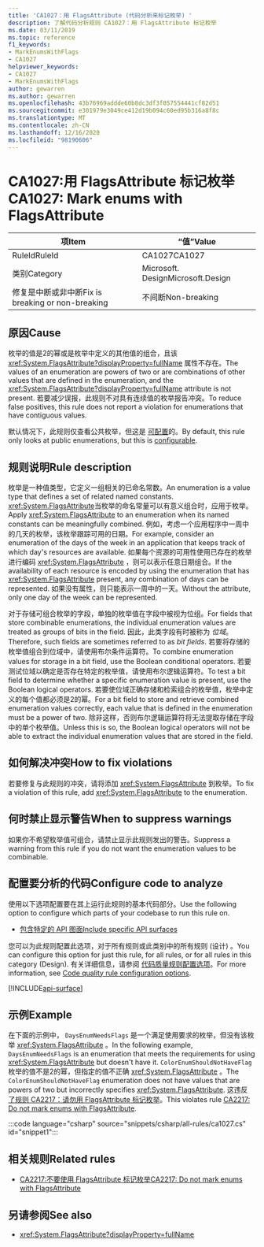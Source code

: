 ```yaml
---
title: 'CA1027：用 FlagsAttribute (代码分析来标记枚举) '
description: 了解代码分析规则 CA1027：用 FlagsAttribute 标记枚举
ms.date: 03/11/2019
ms.topic: reference
f1_keywords:
- MarkEnumsWithFlags
- CA1027
helpviewer_keywords:
- CA1027
- MarkEnumsWithFlags
author: gewarren
ms.author: gewarren
ms.openlocfilehash: 43b76969addde60b8dc3df3f057554441cf82d51
ms.sourcegitcommit: e301979e3049ce412d19b094c60ed95b316a8f8c
ms.translationtype: MT
ms.contentlocale: zh-CN
ms.lasthandoff: 12/16/2020
ms.locfileid: "98190606"
---
```

# <a name="ca1027-mark-enums-with-flagsattribute"></a><span data-ttu-id="8da00-103">CA1027:用 FlagsAttribute 标记枚举</span><span class="sxs-lookup"><span data-stu-id="8da00-103">CA1027: Mark enums with FlagsAttribute</span></span>

| <span data-ttu-id="8da00-104">项</span><span class="sxs-lookup"><span data-stu-id="8da00-104">Item</span></span>                                     | <span data-ttu-id="8da00-105">“值”</span><span class="sxs-lookup"><span data-stu-id="8da00-105">Value</span></span>            |
|------------------------------------------|------------------|
| <span data-ttu-id="8da00-106">RuleId</span><span class="sxs-lookup"><span data-stu-id="8da00-106">RuleId</span></span>                                   | <span data-ttu-id="8da00-107">CA1027</span><span class="sxs-lookup"><span data-stu-id="8da00-107">CA1027</span></span>           |
| <span data-ttu-id="8da00-108">类别</span><span class="sxs-lookup"><span data-stu-id="8da00-108">Category</span></span>                                 | <span data-ttu-id="8da00-109">Microsoft. Design</span><span class="sxs-lookup"><span data-stu-id="8da00-109">Microsoft.Design</span></span> |
| <span data-ttu-id="8da00-110">修复是中断或非中断</span><span class="sxs-lookup"><span data-stu-id="8da00-110">Fix is breaking or non-breaking</span></span> | <span data-ttu-id="8da00-111">不间断</span><span class="sxs-lookup"><span data-stu-id="8da00-111">Non-breaking</span></span>     |

## <a name="cause"></a><span data-ttu-id="8da00-112">原因</span><span class="sxs-lookup"><span data-stu-id="8da00-112">Cause</span></span>

<span data-ttu-id="8da00-113">枚举的值是2的幂或是枚举中定义的其他值的组合，且该 <xref:System.FlagsAttribute?displayProperty=fullName> 属性不存在。</span><span class="sxs-lookup"><span data-stu-id="8da00-113">The values of an enumeration are powers of two or are combinations of other values that are defined in the enumeration, and the <xref:System.FlagsAttribute?displayProperty=fullName> attribute is not present.</span></span> <span data-ttu-id="8da00-114">若要减少误报，此规则不对具有连续值的枚举报告冲突。</span><span class="sxs-lookup"><span data-stu-id="8da00-114">To reduce false positives, this rule does not report a violation for enumerations that have contiguous values.</span></span>

<span data-ttu-id="8da00-115">默认情况下，此规则仅查看公共枚举，但这是 [可配置](#configure-code-to-analyze)的。</span><span class="sxs-lookup"><span data-stu-id="8da00-115">By default, this rule only looks at public enumerations, but this is [configurable](#configure-code-to-analyze).</span></span>

## <a name="rule-description"></a><span data-ttu-id="8da00-116">规则说明</span><span class="sxs-lookup"><span data-stu-id="8da00-116">Rule description</span></span>

<span data-ttu-id="8da00-117">枚举是一种值类型，它定义一组相关的已命名常数。</span><span class="sxs-lookup"><span data-stu-id="8da00-117">An enumeration is a value type that defines a set of related named constants.</span></span> <span data-ttu-id="8da00-118"><xref:System.FlagsAttribute>当枚举的命名常量可以有意义组合时，应用于枚举。</span><span class="sxs-lookup"><span data-stu-id="8da00-118">Apply <xref:System.FlagsAttribute> to an enumeration when its named constants can be meaningfully combined.</span></span> <span data-ttu-id="8da00-119">例如，考虑一个应用程序中一周中的几天的枚举，该枚举跟踪可用的日期。</span><span class="sxs-lookup"><span data-stu-id="8da00-119">For example, consider an enumeration of the days of the week in an application that keeps track of which day's resources are available.</span></span> <span data-ttu-id="8da00-120">如果每个资源的可用性使用已存在的枚举进行编码 <xref:System.FlagsAttribute> ，则可以表示任意日期组合。</span><span class="sxs-lookup"><span data-stu-id="8da00-120">If the availability of each resource is encoded by using the enumeration that has <xref:System.FlagsAttribute> present, any combination of days can be represented.</span></span> <span data-ttu-id="8da00-121">如果没有属性，则只能表示一周中的一天。</span><span class="sxs-lookup"><span data-stu-id="8da00-121">Without the attribute, only one day of the week can be represented.</span></span>

<span data-ttu-id="8da00-122">对于存储可组合枚举的字段，单独的枚举值在字段中被视为位组。</span><span class="sxs-lookup"><span data-stu-id="8da00-122">For fields that store combinable enumerations, the individual enumeration values are treated as groups of bits in the field.</span></span> <span data-ttu-id="8da00-123">因此，此类字段有时被称为 *位域*。</span><span class="sxs-lookup"><span data-stu-id="8da00-123">Therefore, such fields are sometimes referred to as *bit fields*.</span></span> <span data-ttu-id="8da00-124">若要将存储的枚举值组合到位域中，请使用布尔条件运算符。</span><span class="sxs-lookup"><span data-stu-id="8da00-124">To combine enumeration values for storage in a bit field, use the Boolean conditional operators.</span></span> <span data-ttu-id="8da00-125">若要测试位域以确定是否存在特定的枚举值，请使用布尔逻辑运算符。</span><span class="sxs-lookup"><span data-stu-id="8da00-125">To test a bit field to determine whether a specific enumeration value is present, use the Boolean logical operators.</span></span> <span data-ttu-id="8da00-126">若要使位域正确存储和检索组合的枚举值，枚举中定义的每个值都必须是2的幂。</span><span class="sxs-lookup"><span data-stu-id="8da00-126">For a bit field to store and retrieve combined enumeration values correctly, each value that is defined in the enumeration must be a power of two.</span></span> <span data-ttu-id="8da00-127">除非这样，否则布尔逻辑运算符将无法提取存储在字段中的单个枚举值。</span><span class="sxs-lookup"><span data-stu-id="8da00-127">Unless this is so, the Boolean logical operators will not be able to extract the individual enumeration values that are stored in the field.</span></span>

## <a name="how-to-fix-violations"></a><span data-ttu-id="8da00-128">如何解决冲突</span><span class="sxs-lookup"><span data-stu-id="8da00-128">How to fix violations</span></span>

<span data-ttu-id="8da00-129">若要修复与此规则的冲突，请将添加 <xref:System.FlagsAttribute> 到枚举。</span><span class="sxs-lookup"><span data-stu-id="8da00-129">To fix a violation of this rule, add <xref:System.FlagsAttribute> to the enumeration.</span></span>

## <a name="when-to-suppress-warnings"></a><span data-ttu-id="8da00-130">何时禁止显示警告</span><span class="sxs-lookup"><span data-stu-id="8da00-130">When to suppress warnings</span></span>

<span data-ttu-id="8da00-131">如果你不希望枚举值可组合，请禁止显示此规则发出的警告。</span><span class="sxs-lookup"><span data-stu-id="8da00-131">Suppress a warning from this rule if you do not want the enumeration values to be combinable.</span></span>

## <a name="configure-code-to-analyze"></a><span data-ttu-id="8da00-132">配置要分析的代码</span><span class="sxs-lookup"><span data-stu-id="8da00-132">Configure code to analyze</span></span>

<span data-ttu-id="8da00-133">使用以下选项配置要在其上运行此规则的基本代码部分。</span><span class="sxs-lookup"><span data-stu-id="8da00-133">Use the following option to configure which parts of your codebase to run this rule on.</span></span>

- [<span data-ttu-id="8da00-134">包含特定的 API 图面</span><span class="sxs-lookup"><span data-stu-id="8da00-134">Include specific API surfaces</span></span>](#include-specific-api-surfaces)

<span data-ttu-id="8da00-135">您可以为此规则配置此选项，对于所有规则或此类别中的所有规则 (设计) 。</span><span class="sxs-lookup"><span data-stu-id="8da00-135">You can configure this option for just this rule, for all rules, or for all rules in this category (Design).</span></span> <span data-ttu-id="8da00-136">有关详细信息，请参阅 [代码质量规则配置选项](../code-quality-rule-options.md)。</span><span class="sxs-lookup"><span data-stu-id="8da00-136">For more information, see [Code quality rule configuration options](../code-quality-rule-options.md).</span></span>

[!INCLUDE[api-surface](~/includes/code-analysis/api-surface.md)]

## <a name="example"></a><span data-ttu-id="8da00-137">示例</span><span class="sxs-lookup"><span data-stu-id="8da00-137">Example</span></span>

<span data-ttu-id="8da00-138">在下面的示例中， `DaysEnumNeedsFlags` 是一个满足使用要求的枚举，但没有该枚举 <xref:System.FlagsAttribute> 。</span><span class="sxs-lookup"><span data-stu-id="8da00-138">In the following example, `DaysEnumNeedsFlags` is an enumeration that meets the requirements for using <xref:System.FlagsAttribute> but doesn't have it.</span></span> <span data-ttu-id="8da00-139">`ColorEnumShouldNotHaveFlag`枚举的值不是2的幂，但指定的值不正确 <xref:System.FlagsAttribute> 。</span><span class="sxs-lookup"><span data-stu-id="8da00-139">The `ColorEnumShouldNotHaveFlag` enumeration does not have values that are powers of two but incorrectly specifies <xref:System.FlagsAttribute>.</span></span> <span data-ttu-id="8da00-140">这违反 [了规则 CA2217：请勿用 FlagsAttribute 标记枚举](ca2217.md)。</span><span class="sxs-lookup"><span data-stu-id="8da00-140">This violates rule [CA2217: Do not mark enums with FlagsAttribute](ca2217.md).</span></span>

:::code language="csharp" source="snippets/csharp/all-rules/ca1027.cs" id="snippet1":::

## <a name="related-rules"></a><span data-ttu-id="8da00-141">相关规则</span><span class="sxs-lookup"><span data-stu-id="8da00-141">Related rules</span></span>

- [<span data-ttu-id="8da00-142">CA2217:不要使用 FlagsAttribute 标记枚举</span><span class="sxs-lookup"><span data-stu-id="8da00-142">CA2217: Do not mark enums with FlagsAttribute</span></span>](ca2217.md)

## <a name="see-also"></a><span data-ttu-id="8da00-143">另请参阅</span><span class="sxs-lookup"><span data-stu-id="8da00-143">See also</span></span>

- <xref:System.FlagsAttribute?displayProperty=fullName>
